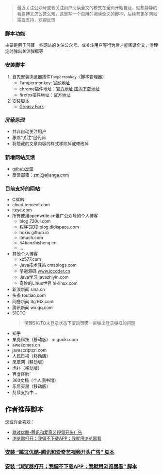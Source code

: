 > 最近关注公众号或者关注用户阅读全文的模式在全网开始普及，就想静静的看篇博文怎么这么难，这里写一个自用的阅读全文的脚本，后续有更多网站需要支持，欢迎反馈

### 脚本功能
主要是用于屏蔽一些网站的关注公众号、或关注用户等行为后才能阅读全文，清理定时弹出关注弹框等
### 安装脚本
1. 首先安装浏览器插件`Tampermonkey`（脚本管理器）
    * Tampermonkey: [官网地址](https://www.tampermonkey.net/index.php)
    * chrome插件地址：[官方地址](https://chrome.google.com/webstore/detail/tampermonkey/dhdgffkkebhmkfjojejmpbldmpobfkfo) [国内下载地址](https://zml2015.lanzous.com/b07a4yidc)
    * firefox插件地址：[官方地址](https://addons.mozilla.org/zh-CN/firefox/addon/tampermonkey/?utm_source=addons.mozilla.org&utm_medium=referral&utm_content=search)
2. 安装脚本
    * [Greasy Fork](https://greasyfork.org/zh-CN/scripts/414010-阅读全文)
### 屏蔽原理
* 并非自动关注用户
* 移除“关注”层代码
* 将隐藏的文章内容的样式移除掉或修改掉

### 新增网站反馈 
* [github反馈](https://github.com/zhengmingliang/monkeyScripts/issues/new?assignees=zhengmingliang&labels=help+wanted&template=support-read-all-template.md&title=)
* 反馈邮箱：zml@alianga.com

### 目前支持的网站
* CSDN
* cloud.tencent.com
* iteye.com
* 所有使用openwrite.cn推广公众号的个人博客
    * blog.720ui.com
    * 程序员DD blog.didispace.com
    * hoxis.github.io
    * itmuch.com
    * 54tianzhisheng.cn
    * ...
* 其他个人博客
    * xz577.com
    * Java技术驿站 cmsblogs.com
    * 芋道源码 www.iocoder.cn
    * Java学习 javazhiyin.com
    * 奇妙的Linux世界 hi-linux.com
* 新浪新闻 sina.cn
* 头条 toutiao.com
* 网易新闻 3g.163.com
* 腾讯新闻 wx.qq.com
* 51CTO 
    > 清理51CTO未登录状态下滚动页面一直弹出登录弹框的问题
* 知乎
* 果壳科技（移动版） m.guokr.com
* awesomes.cn
* javascriptcn.com
* 人民日报（移动版）
* 凤凰网（移动版）
* 虎扑（移动版）
* 百度经验
* 360文档（个人图书馆）
* 乐居买房（移动版）
* 持续支持中...

## 作者推荐脚本
您或许会喜欢：
* [跳过优酷-腾讯和爱奇艺视频开头广告](https://greasyfork.org/zh-CN/scripts/415781-跳过优酷-腾讯和爱奇艺视频开头广告/code/跳过优酷-腾讯和爱奇艺视频开头广告.user.js)
* [浏览器打开；我偏不下载APP；我就用浏览器看](https://greasyfork.org/scripts/415679-浏览器打开-我偏不下载app-我就用浏览器看/code/浏览器打开；我偏不下载APP；我就用浏览器看.user.js)

### [安装 “跳过优酷-腾讯和爱奇艺视频开头广告” 脚本](https://greasyfork.org/zh-CN/scripts/415781-跳过优酷-腾讯和爱奇艺视频开头广告/code/跳过优酷-腾讯和爱奇艺视频开头广告.user.js)
### [安装 “浏览器打开；我偏不下载APP；我就用浏览器看” 脚本](https://greasyfork.org/scripts/415679-浏览器打开-我偏不下载app-我就用浏览器看/code/浏览器打开；我偏不下载APP；我就用浏览器看.user.js)

